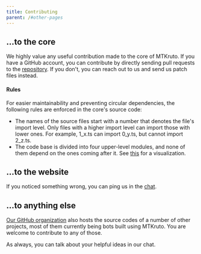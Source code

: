 ```yaml
---
title: Contributing
parent: /#other-pages
---
```


## ...to the core

We highly value any useful contribution made to the core of MTKruto. If you have
a GitHub account, you can contribute by directly sending pull requests to the
[repository](https://github.com/MTKruto/MTKruto). If you don't, you can reach
out to us and send us patch files instead.

#### Rules

For easier maintainability and preventing circular dependencies, the following
rules are enforced in the core's source code:

- The names of the source files start with a number that denotes the file's
  import level. Only files with a higher import level can import those with
  lower ones. For example, 1_x.ts can import 0_y.ts, but cannot import 2_z.ts.
- The code base is divided into four upper-level modules, and none of them
  depend on the ones coming after it. See [this](/source-map) for a
  visualization.

## ...to the website

If you noticed something wrong, you can ping us in the
[chat](https://mtkrutochat.t.me).

## ...to anything else

[Our GitHub organization](https://github.com/MTKruto) also hosts the source
codes of a number of other projects, most of them currently being bots built
using MTKruto. You are welcome to contribute to any of those.

As always, you can talk about your helpful ideas in our chat.
